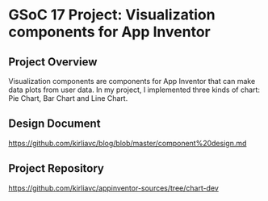 # GSoC 17 Project: Visualization components for App Inventor

## Project Overview

Visualization components are components for App Inventor that can make data plots from user data. In my project, I implemented three kinds of chart: Pie Chart, Bar Chart and Line Chart.

## Design Document 

https://github.com/kirliavc/blog/blob/master/component%20design.md

## Project Repository

https://github.com/kirliavc/appinventor-sources/tree/chart-dev
